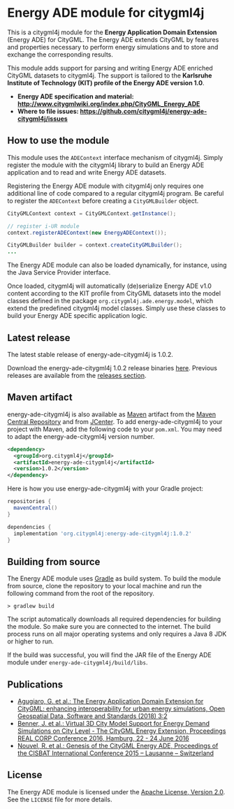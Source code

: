# Energy ADE module for citygml4j

This is a citygml4j module for the **Energy Application Domain Extension** (Energy ADE) for CityGML.
The Energy ADE extends CityGML by features and properties necessary to perform energy simulations and to store and
exchange the corresponding results.

This module adds support for parsing and writing Energy ADE enriched CityGML datasets to citygml4j. The support
is tailored to the **Karlsruhe Institute of Technology (KIT) profile of the Energy ADE version 1.0**.

* **Energy ADE specification and material: http://www.citygmlwiki.org/index.php/CityGML_Energy_ADE**
* **Where to file issues: https://github.com/citygml4j/energy-ade-citygml4j/issues**

## How to use the module
This module uses the `ADEContext` interface mechanism of citygml4j. Simply register the module with the citygml4j
library to build an Energy ADE application and to read and write Energy ADE datasets.

Registering the Energy ADE module with citygml4j only requires one additional line of code compared to a regular citygml4j
program. Be careful to register the `ADEContext` before creating a `CityGMLBuilder` object.

```java
CityGMLContext context = CityGMLContext.getInstance();

// register i-UR module
context.registerADEContext(new EnergyADEContext());

CityGMLBuilder builder = context.createCityGMLBuilder();
...
```

The Energy ADE module can also be loaded dynamically, for instance, using the Java Service Provider interface.

Once loaded, citygml4j will automatically (de)serialize Energy ADE v1.0 content according to the KIT profile from CityGML
datasets into the model classes defined in the package `org.citygml4j.ade.energy.model`, which extend the predefined
citygml4j model classes. Simply use these classes to build your Energy ADE specific application logic.

## Latest release
The latest stable release of energy-ade-citygml4j is 1.0.2.

Download the energy-ade-citygml4j 1.0.2 release binaries
[here](https://github.com/citygml4j/energy-ade-citygml4j/releases/download/v1.0.2/energy-ade-citygml4j-1.0.2.zip).
Previous releases are available from the [releases section](https://github.com/citygml4j/energy-ade-citygml4j/releases).

## Maven artifact
energy-ade-citygml4j is also available as [Maven](http://maven.apache.org/) artifact from the
[Maven Central Repository](https://search.maven.org/search?q=energy-ade-citygml4j) and from
[JCenter](https://bintray.com/bintray/jcenter). To add energy-ade-citygml4j to your project with Maven, add the following
code to your `pom.xml`. You may need to adapt the energy-ade-citygml4j version number.

```xml
<dependency>
  <groupId>org.citygml4j</groupId>
  <artifactId>energy-ade-citygml4j</artifactId>
  <version>1.0.2</version>
</dependency>
```

Here is how you use energy-ade-citygml4j with your Gradle project:

```gradle
repositories {
  mavenCentral()
}

dependencies {
  implementation 'org.citygml4j:energy-ade-citygml4j:1.0.2'
}
```

## Building from source
The Energy ADE module uses [Gradle](https://gradle.org/) as build system. To build the module from source, clone the
repository to your local machine and run the following command from the root of the repository.

    > gradlew build

The script automatically downloads all required dependencies for building the module. So make sure you are connected
to the internet. The build process runs on all major operating systems and only requires a Java 8 JDK or higher to run.

If the build was successful, you will find the JAR file of the Energy ADE module under `energy-ade-citygml4j/build/libs`.

## Publications
- [Agugiaro, G. et al.: The Energy Application Domain Extension for CityGML: enhancing interoperability for urban energy
simulations, Open Geospatial Data, Software and Standards (2018) 3:2](https://doi.org/10.1186/s40965-018-0042-y)
- [Benner, J. et al.: Virtual 3D City Model Support for Energy Demand Simulations on City Level - The CityGML Energy
Extension, Proceedings REAL CORP Conference 2016, Hamburg, 22 - 24 June 2016](http://conference.corp.at/archive/CORP2016_20.pdf)
- [Nouvel, R. et al.: Genesis of the CityGML Energy ADE, Proceedings of the CISBAT International Conference 2015 – 
Lausanne – Switzerland](http://infoscience.epfl.ch/record/213436/files/9_NOUVEL1109.pdf)

## License

The Energy ADE module is licensed under the [Apache License, Version 2.0](http://www.apache.org/licenses/LICENSE-2.0).
See the `LICENSE` file for more details.